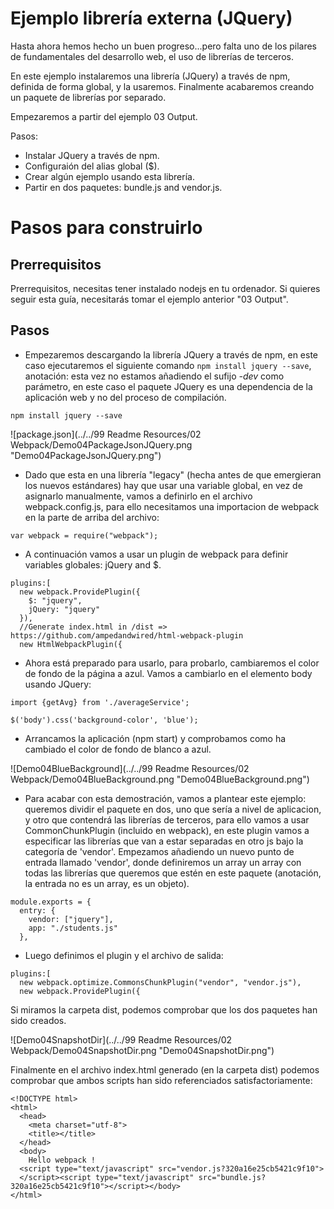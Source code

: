 # Ejemplo librería externa (JQuery)

Hasta ahora hemos hecho un buen progreso...pero falta uno de los pilares de fundamentales del desarrollo web, el uso de librerías de terceros.

En este ejemplo instalaremos una librería (JQuery) a través de npm, definida de forma global, y la usaremos. Finalmente acabaremos creando un paquete de librerías por separado.

Empezaremos a partir del ejemplo 03 Output.

Pasos:
 - Instalar JQuery a través de npm.
 - Configuraión del alias global ($).
 - Crear algún ejemplo usando esta librería.
 - Partir en dos paquetes: bundle.js and vendor.js.


# Pasos para construirlo

## Prerrequisitos

Prerrequisitos, necesitas tener instalado nodejs en tu ordenador. Si quieres seguir esta guía, necesitarás tomar el ejemplo anterior "03 Output".

## Pasos

- Empezaremos descargando la librería JQuery a través de npm, en este caso ejecutaremos el siguiente comando `npm install jquery --save`, anotación: esta vez no estamos añadiendo el sufijo *-dev* como parámetro, en este caso el paquete JQuery es una dependencia de la aplicación web y no del proceso de compilación.

````
npm install jquery --save
````

![package.json](../../99 Readme Resources/02 Webpack/Demo04PackageJsonJQuery.png "Demo04PackageJsonJQuery.png")

- Dado que esta en una librería "legacy" (hecha antes de que emergieran los nuevos estándares) hay que usar una variable global, en vez de asignarlo manualmente, vamos a definirlo en el archivo webpack.config.js, para ello necesitamos una importacion de webpack en la parte de arriba del archivo:

````
var webpack = require("webpack");
````

- A continuación vamos a usar un plugin de webpack para definir variables globales: jQuery and $.

````
plugins:[
  new webpack.ProvidePlugin({
    $: "jquery",
    jQuery: "jquery"
  }),
  //Generate index.html in /dist => https://github.com/ampedandwired/html-webpack-plugin
  new HtmlWebpackPlugin({
````

- Ahora está preparado para usarlo, para probarlo, cambiaremos el color de fondo de la página a azul. Vamos a cambiarlo en el elemento body usando  JQuery:

````
import {getAvg} from './averageService';

$('body').css('background-color', 'blue');
````

- Arrancamos la aplicación (npm start) y comprobamos como ha cambiado el color de fondo de blanco a azul.

![Demo04BlueBackground](../../99 Readme Resources/02 Webpack/Demo04BlueBackground.png "Demo04BlueBackground.png")

- Para acabar con esta demostración, vamos a plantear este ejemplo: queremos dividir el paquete en dos, uno que sería a nivel de aplicacion, y otro que contendrá las librerías de terceros, para ello vamos a usar CommonChunkPlugin (incluido en webpack), en este plugin vamos a especificar las librerías que van a estar separadas en otro js bajo la categoría de 'vendor'. Empezamos añadiendo un nuevo punto de entrada llamado  'vendor', donde definiremos un array un array con todas las librerías que queremos que estén en este paquete (anotación, la entrada no es un array, es un objeto).

````
module.exports = {
  entry: {
    vendor: ["jquery"],
    app: "./students.js"
  },
````

- Luego definimos el plugin y el archivo de salida:

````
plugins:[
  new webpack.optimize.CommonsChunkPlugin("vendor", "vendor.js"),
  new webpack.ProvidePlugin({
````

Si miramos la carpeta dist, podemos comprobar que los dos paquetes han sido creados.

![Demo04SnapshotDir](../../99 Readme Resources/02 Webpack/Demo04SnapshotDir.png "Demo04SnapshotDir.png")


Finalmente en el archivo index.html generado (en la carpeta dist) podemos comprobar que ambos scripts han sido referenciados satisfactoriamente:

````
<!DOCTYPE html>
<html>
  <head>
    <meta charset="utf-8">
    <title></title>    
  </head>
  <body>
    Hello webpack !
  <script type="text/javascript" src="vendor.js?320a16e25cb5421c9f10">
  </script><script type="text/javascript" src="bundle.js?320a16e25cb5421c9f10"></script></body>
</html>
````
